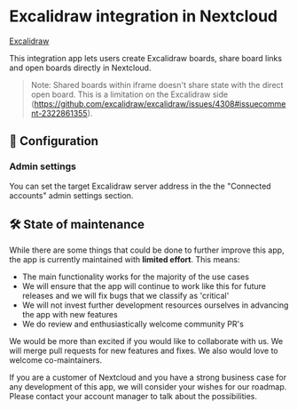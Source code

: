 # Excalidraw integration in Nextcloud

[Excalidraw](https://excalidraw.com/)

This integration app lets users create Excalidraw boards, share board links and open boards directly in Nextcloud.

> Note: Shared boards within iframe doesn't share state with the direct open board. This is a limitation on the Excalidraw side (https://github.com/excalidraw/excalidraw/issues/4308#issuecomment-2322861355).

## 🔧 Configuration

### Admin settings

You can set the target Excalidraw server address in the the "Connected accounts" admin settings section.

## 🛠️ State of maintenance

While there are some things that could be done to further improve this app, the app is currently maintained with **limited effort**. This means:

* The main functionality works for the majority of the use cases
* We will ensure that the app will continue to work like this for future releases and we will fix bugs that we classify as 'critical'
* We will not invest further development resources ourselves in advancing the app with new features
* We do review and enthusiastically welcome community PR's

We would be more than excited if you would like to collaborate with us. We will merge pull requests for new features and fixes. We also would love to welcome co-maintainers.

If you are a customer of Nextcloud and you have a strong business case for any development of this app, we will consider your wishes for our roadmap. Please contact your account manager to talk about the possibilities.
